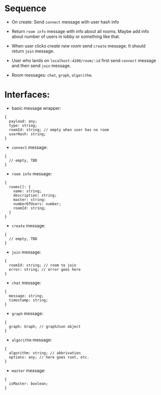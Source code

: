 # Sequence

* On create:
  Send `connect` message with user hash info

* Return `room info` message with info about all rooms.
Maybe add info about number of users in lobby or something like that.

* When user clicks _create new room_ send `create` message.
It should return `join` message.

* User who lands on `localhost:4200/room/:id` first send `connect` message and then send `join` message.

* Room messages: `chat`, `graph`, `algorithm`.

# Interfaces:

* basic message wrapper:
```
{
  payload: any;
  type: string;
  roomId: string; // empty when user has no room
  userHash: string;
}
```

* `connect` message:

```
{
  // empty, TBD
}
```

* `room info` message:

```
{
  rooms[]: {
    name: string;
    description: string;
    master: string:
    numberOfUsers: number;
    roomId: string;
  }    
}
```

* `create` message:

```
{
  // empty, TBD
}
```

* `join` message:

```
{
  roomId: string; // room to join
  error: string; // error goes here
}
```

* `chat` message:

```
{
  message: string;
  timestamp: string;
}
```

* `graph` message:

```
{
  graph: Graph; // graphJson object
}
```

* `algorithm` message:

```
{
  algorithm: string; // abbrivation
  options: any; // here goes root, etc.
}
```

* `master` message:

```
{
  isMaster: boolean;
}
```
